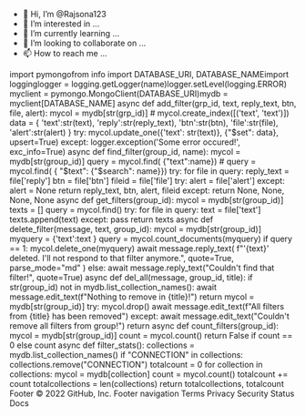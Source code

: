 - 👋 Hi, I’m @Rajsona123
- 👀 I’m interested in ...
- 🌱 I’m currently learning ...
- 💞️ I’m looking to collaborate on ...
- 📫 How to reach me ...

<!---
Rajsona123/Rajsona123 is a ✨ special ✨ repository because its `README.md` (this file) appears on your GitHub profile.
You can click the Preview link to take a look at your changes.
--->
import pymongofrom info import DATABASE_URI, DATABASE_NAMEimport logginglogger = logging.getLogger(name)logger.setLevel(logging.ERROR) myclient = pymongo.MongoClient(DATABASE_URI)mydb = myclient[DATABASE_NAME] async def add_filter(grp_id, text, reply_text, btn, file, alert): mycol = mydb[str(grp_id)] # mycol.create_index([('text', 'text')]) data = { 'text':str(text), 'reply':str(reply_text), 'btn':str(btn), 'file':str(file), 'alert':str(alert) } try: mycol.update_one({'text': str(text)}, {"$set": data}, upsert=True) except: logger.exception('Some error occured!', exc_info=True) async def find_filter(group_id, name): mycol = mydb[str(group_id)] query = mycol.find( {"text":name}) # query = mycol.find( { "$text": {"$search": name}}) try: for file in query: reply_text = file['reply'] btn = file['btn'] fileid = file['file'] try: alert = file['alert'] except: alert = None return reply_text, btn, alert, fileid except: return None, None, None, None async def get_filters(group_id): mycol = mydb[str(group_id)] texts = [] query = mycol.find() try: for file in query: text = file['text'] texts.append(text) except: pass return texts async def delete_filter(message, text, group_id): mycol = mydb[str(group_id)] myquery = {'text':text } query = mycol.count_documents(myquery) if query == 1: mycol.delete_one(myquery) await message.reply_text( f"'{text}' deleted. I'll not respond to that filter anymore.", quote=True, parse_mode="md" ) else: await message.reply_text("Couldn't find that filter!", quote=True) async def del_all(message, group_id, title): if str(group_id) not in mydb.list_collection_names(): await message.edit_text(f"Nothing to remove in {title}!") return mycol = mydb[str(group_id)] try: mycol.drop() await message.edit_text(f"All filters from {title} has been removed") except: await message.edit_text("Couldn't remove all filters from group!") return async def count_filters(group_id): mycol = mydb[str(group_id)] count = mycol.count() return False if count == 0 else count async def filter_stats(): collections = mydb.list_collection_names() if "CONNECTION" in collections: collections.remove("CONNECTION") totalcount = 0 for collection in collections: mycol = mydb[collection] count = mycol.count() totalcount += count totalcollections = len(collections) return totalcollections, totalcount
Footer
© 2022 GitHub, Inc.
Footer navigation
Terms
Privacy
Security
Status
Docs
